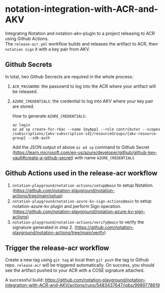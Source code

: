 # notation-integration-with-ACR-and-AKV
Integrating Notation and notation-akv-plugin to a project releasing to ACR using Github Actions. <br>
The `release-acr.yml` workflow builds and releases the artifact to ACR, then `notation sign` it with a key pair from AKV.

## Github Secrets
In total, two Github Secrects are required in the whole process:
1. `ACR_PASSWORD`: the passowrd to log into the ACR where your artifact will be released.
2. `AZURE_CREDENTIALS`: the credential to log into AKV where your key pair are stored.
    
    How to generate `AZURE_CREDENTIALS`:
    ```
    az login
    az ad sp create-for-rbac --name {myApp} --role contributor --scopes /subscriptions/{akv-subscription-id}/resourceGroups/{akv-resource-group} --sdk-auth
    ```
    Add the JSON output of above `az ad sp` command to Github Secret (https://learn.microsoft.com/en-us/azure/developer/github/github-key-vault#create-a-github-secret) with name `AZURE_CREDENTIALS`

## Github Actions used in the release-acr workflow
1. `notation-playground/notation-actions/setup@main` to setup Notation. (https://github.com/notation-playground/notation-actions/tree/main/setup)
2. `notation-playground/notation-azure-kv-sign-actions@main` to setup notation-azure-kv plugin and perform Sign operation. (https://github.com/notation-playground/notation-azure-kv-sign-actions)
3. `notation-playground/notation-actions/verify@main` to verify the signature generated in step 2. (https://github.com/notation-playground/notation-actions/tree/main/verify)

## Trigger the release-acr workflow
Create a new tag using `git tag` at local then `git push` the tag to Github repo. `release-acr` will be triggered automatically. On success, you should see the artifact pushed to your ACR with a COSE signature attached. 

A successful build: https://github.com/notation-playground/notation-integration-with-ACR-and-AKV/actions/runs/5483437647/jobs/9989778619